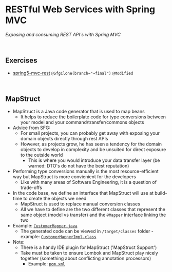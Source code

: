 # RESTful Web Services with Spring MVC
*Exposing and consuming REST API's with Spring MVC*

<br>

## Exercises
* [spring5-mvc-rest](./exercises/spring5-mvc-rest) `@SfgClone(branch="~final")` `@Modified`

<br>

## MapStruct
* MapStruct is a Java code generator that is used to map beans
    * It helps to reduce the boilerplate code for type conversions between your model and your command/transfer/commons objects
* Advice from SFG:
    * For small projects, you can probably get away with exposing your domain objects directly through rest APIs
    * However, as projects grow, he has seen a tendency for the domain objects to develop in complexity and be unsuited for direct exposure to the outside world
        * This is where you would introduce your data transfer layer (be warned: DTO's do not have the best reputation)
* Performing type conversions manually is the most resource-efficient way but MapStruct is more convienient for the developers
    * Like with many areas of Software Engineering, it is a question of trade-offs
* In the code base, we define an interface that MapStruct will use at build-time to create the objects we need
    * MapStruct is used to replace manual conversion classes
    * All we have to define are the two different classes that represent the same object (model vs transfer) and the `@Mapper` interface linking the two
* Example: [`CustomerMapper.java`](./exercises/spring5-mvc-rest/src/main/java/guru/springfamework/api/v1/mapper/CustomerMapper.java)
    * The generated code can be viewed in `/target/classes` folder - example: [`CustomerMapperImpl.class`](./exercises/spring5-mvc-rest/target/classes/guru/springfamework/api/v1/mapper/CustomerMapperImpl.class)
* Note:
    * There is a handy IDE plugin for MapStruct ('MapStruct Support')
    * Take must be taken to ensure Lombok and MapStruct play nicely together (something about conflicting annotation processors)
        * Example: [`pom.xml`](./exercises/spring5-mvc-rest/pom.xml)